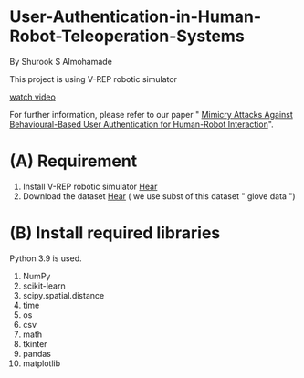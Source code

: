# User-Authentication-in-Human-Robot-Teleoperation-Systems

By Shurook S Almohamade


This project is using V-REP robotic simulator

[watch video](https://youtu.be/XeqCEaZb7o4)

For further information, please refer to our paper " [Mimicry Attacks Against Behavioural-Based User Authentication for Human-Robot Interaction](https://link.springer.com/chapter/10.1007/978-3-030-93747-8_8)".


# (A) Requirement
1. Install V-REP robotic simulator [Hear](https://coppeliarobotics.com/downloads)
2. Download the dataset [Hear](https://andydataset.loria.fr/) ( we use subst of this dataset " glove data ")

# (B) Install required libraries
Python 3.9 is used. 

1. NumPy
2. scikit-learn
3. scipy.spatial.distance 
4. time
5. os
6. csv
7. math
8. tkinter
9. pandas
10. matplotlib


